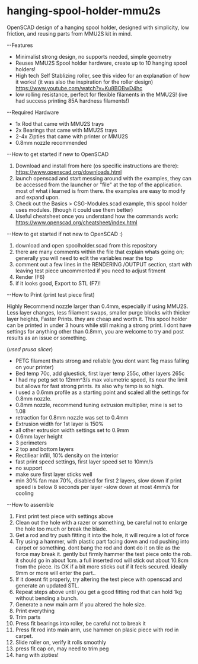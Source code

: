 # hanging-spool-holder-mmu2s
OpenSCAD design of a hanging spool holder, designed with simplicity, low friction, and reusing parts from MMU2S kit in mind.

--Features
 - Minimalist strong design, no supports needed, simple geometry
 - Reuses MMU2S Spool holder hardware, create up to 10 hanging spool holders!
 - High tech Self Stablizing roller, see this video for an explanation of how it works! (it was also the inspiration for the roller design) https://www.youtube.com/watch?v=Ku8BOBwD4hc
 - low rolling resistance, perfect for flexible filaments in the MMU2S! (ive had success printing 85A hardness filaments!)
 
 
 
--Required Hardware
- 1x Rod that came with MMU2S trays
- 2x Bearings that came with MMU2S trays 
- 2-4x Zipties that came with printer or MMU2S
- 0.8mm nozzle recommended


--How to get started if new to OpenSCAD
1. Download and install from here (os specific instructions are there): https://www.openscad.org/downloads.html
2. launch openscad and start messing around with the examples, they can be accessed from the launcher or "file" at the top of the application.  most of what i learned is from there. the examples are easy to modify and expand upon.
3. Check out the Basics > CSG-Modules.scad example, this spool holder uses modules. (though it could use them better)
3. Useful cheatsheet once you understand how the commands work: https://www.openscad.org/cheatsheet/index.html


--How to get started if not new to OpenSCAD :)
1. download and open spoolholder.scad from this repository
2. there are many comments within the file that explain whats going on; generally you will need to edit the variables near the top
3. comment out a few lines in the RENDERING /OUTPUT section, start with leaving test piece uncommented if you need to adjust fitment
4. Render (F6)
5. if it looks good, Export to STL (F7)!


--How to Print
(print test piece first)

Highly Recommend nozzle larger than 0.4mm, especially if using MMU2S. Less layer changes, less filiament swaps, smaller purge blocks with thicker layer heights, Faster Prints. they are cheap and worth it. This spool holder can be printed in under 3 hours while still making a strong print. I dont have settings for anything other than 0.8mm, you are welcome to try and post results as an issue or something.

(*used prusa slicer*)
  
  - PETG filament thats strong and reliable (you dont want 1kg mass falling on your printer)
  - Bed temp 70c, add gluestick, first layer temp 255c, other layers 265c
  - I had my petg set to 12mm^3/s max volumetric speed, its near the limit but allows for fast strong prints. its also why temp is so high.
  - I used a 0.6mm profile as a starting point and scaled all the settings for 0.8mm nozzle.
  - 0.8mm nozzle, recommend tuning extrusion multiplier, mine is set to 1.08
  - retraction for 0.8mm nozzle was set to 0.4mm
  - Extrusion width for 1st layer is 150%
  - all other extrusion width settings set to 0.9mm
  - 0.6mm layer height
  - 3 perimeters
  - 2 top and bottom layers
  - Rectiliear infill, 10% density on the interior
  - fast print speed settings, first layer speed set to 10mm/s
  - no support
  - make sure first layer sticks well
  - min 30% fan max 70%, disabled for first 2 layers, slow down if print speed is below 8 seconds per layer
        -slow down at most 4mm/s for cooling
  
  
--How to assemble
1. First print test piece with settings above
2. Clean out the hole with a razer or something, be careful not to enlarge the hole too much or break the blade. 
3. Get a rod and try push fitting it into the hole, it will require a lot of force
4. Try using a hammer, with plastic part facing down and rod pushing into carpet or something. dont bang the rod and dont do it on tile as the force may break it. gently but firmly hammer the test piece onto the rob. it should go in about 1cm. a full inserted rod will stick out about 10.8cm from the piece. its OK if a bit more sticks out if it feels secured. ideally 9mm or more will enter the part.. 
5. If it doesnt fit properly, try altering the test piece with openscad and generate an updated STL.
6. Repeat steps above until you get a good fitting rod that can hold 1kg without bending a bunch. 
7. Generate a new main arm if you altered the hole size.
8. Print everything
9. Trim parts
10. Press fit bearings into roller, be careful not to break it
11. Press fit rod into main arm, use hammer on plasic piece with rod in carpet.
12. Slide roller on, verify it rolls smoothly
13. press fit cap on, may need to trim peg
14. hang with zipties!


  
  
